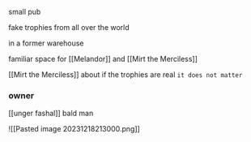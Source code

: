 
small pub

fake trophies from all over the world

in a former warehouse

familiar space for [[Melandor]] and [[Mirt the Merciless]]

[[Mirt the Merciless]] about if the trophies are real
`it does not matter`

### owner

[[unger fashal]] bald man 

![[Pasted image 20231218213000.png]]